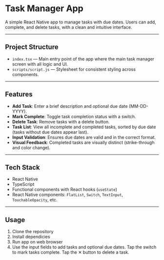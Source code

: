 # Task Manager App

A simple React Native app to manage tasks with due dates. Users can add, complete, and delete tasks, with a clean and intuitive interface.

---

## Project Structure

- `index.tsx` — Main entry point of the app where the main task manager screen with all logic and UI.
- `scripts/script.js` — Stylesheet for consistent styling across components.

---

## Features

- **Add Task**: Enter a brief description and optional due date (MM-DD-YYYY).
- **Mark Complete**: Toggle task completion status with a switch.
- **Delete Task**: Remove tasks with a delete button.
- **Task List**: View all incomplete and completed tasks, sorted by due date (tasks without due dates appear last).
- **Input Validation**: Ensures due dates are valid and in the correct format.
- **Visual Feedback**: Completed tasks are visually distinct (strike-through and color change).

---

## Tech Stack

- React Native
- TypeScript
- Functional components with React hooks (`useState`)
- React Native components: `FlatList`, `Switch`, `TextInput`, `TouchableOpacity`, etc.

---

## Usage


1. Clone the repository
2. Install dependicies
3. Run app on web browser
4. Use the input fields to add tasks and optional due dates. Tap the switch to mark tasks complete. Tap the ✕ button to delete a task.
